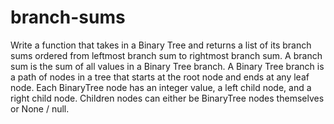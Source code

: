 # branch-sums


  Write a function that takes in a Binary Tree and returns a list of its branch
  sums ordered from leftmost branch sum to rightmost branch sum. A branch sum is the sum of all values in a Binary Tree branch. A Binary Tree
  branch is a path of nodes in a tree that starts at the root node and ends at
  any leaf node. Each BinaryTree node has an integer value, a left child node, and a right child node. Children
  nodes can either be BinaryTree nodes themselves or None / null.
